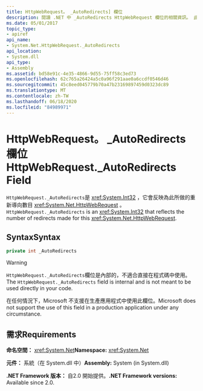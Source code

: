 ```yaml
---
title: HttpWebRequest。 _AutoRedirects] 欄位
description: 閱讀 .NET 中 _AutoRedirects HttpWebRequest 欄位的相關資訊。 此欄位是一個 Int32 值，會反映針對 HTTP web 要求所進行的重新導向數目。
ms.date: 05/01/2017
topic_type:
- apiref
api_name:
- System.Net.HttpWebRequest._AutoRedirects
api_location:
- System.dll
api_type:
- Assembly
ms.assetid: bd58e91c-4e35-4866-9d55-75ff58c3ed73
ms.openlocfilehash: 62c765a26424a5c0a96f291aae0a6ccdf0546d46
ms.sourcegitcommit: 45c8eed045779b70a47b23169897459d0323dc89
ms.translationtype: MT
ms.contentlocale: zh-TW
ms.lasthandoff: 06/18/2020
ms.locfileid: "84989971"
---
```

# <a name="httpwebrequest_autoredirects-field"></a><span data-ttu-id="e3a47-104">HttpWebRequest。 \_AutoRedirects 欄位</span><span class="sxs-lookup"><span data-stu-id="e3a47-104">HttpWebRequest.\_AutoRedirects Field</span></span>

<span data-ttu-id="e3a47-105">`HttpWebRequest._AutoRedirects`是 <xref:System.Int32> ，它會反映為此所做的重新導向數目 <xref:System.Net.HttpWebRequest> 。</span><span class="sxs-lookup"><span data-stu-id="e3a47-105">`HttpWebRequest._AutoRedirects` is an <xref:System.Int32> that reflects the number of redirects made for this <xref:System.Net.HttpWebRequest>.</span></span>

## <a name="syntax"></a><span data-ttu-id="e3a47-106">Syntax</span><span class="sxs-lookup"><span data-stu-id="e3a47-106">Syntax</span></span>  
  
```csharp  
private int _AutoRedirects
```

> [!WARNING]
> <span data-ttu-id="e3a47-107">`HttpWebRequest._AutoRedirects`欄位是內部的，不適合直接在程式碼中使用。</span><span class="sxs-lookup"><span data-stu-id="e3a47-107">The `HttpWebRequest._AutoRedirects` field is internal and is not meant to be used directly in your code.</span></span>
>
> <span data-ttu-id="e3a47-108">在任何情況下，Microsoft 不支援在生產應用程式中使用此欄位。</span><span class="sxs-lookup"><span data-stu-id="e3a47-108">Microsoft does not support the use of this field in a production application under any circumstance.</span></span>

## <a name="requirements"></a><span data-ttu-id="e3a47-109">需求</span><span class="sxs-lookup"><span data-stu-id="e3a47-109">Requirements</span></span>

<span data-ttu-id="e3a47-110">**命名空間：** <xref:System.Net></span><span class="sxs-lookup"><span data-stu-id="e3a47-110">**Namespace:** <xref:System.Net></span></span>

<span data-ttu-id="e3a47-111">**元件：** 系統（在 System.dll 中）</span><span class="sxs-lookup"><span data-stu-id="e3a47-111">**Assembly:** System (in System.dll)</span></span>

<span data-ttu-id="e3a47-112">**.NET Framework 版本：** 自2.0 開始提供。</span><span class="sxs-lookup"><span data-stu-id="e3a47-112">**.NET Framework versions:** Available since 2.0.</span></span>
